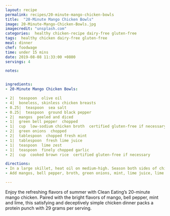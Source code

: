 ```yaml
---
layout: recipe
permalink: recipes/20-minute-mango-chicken-bowls
title:  "20-Minute Mango Chicken Bowls"
image: 20-Minute-Mango-Chicken-Bowls.jpg
imagecredit: "unsplash.com"
categories:  healthy chicken-recipe dairy-free gluten-free
tags:  healthy chicken dairy-free gluten-free
meal: dinner
chef: foodwage
time: under 15 mins
date: 2019-08-08 11:33:00 +0800
servings: 4

notes:


ingredients:
- 20-Minute Mango Chicken Bowls:

- 2|  teaspoon  olive oil
- 4|  boneless, skinless chicken breasts
- 0.25|  teaspoon  sea salt
- 0.25|  teaspoon  ground black pepper
- 2|  mangos  peeled and diced
- 1|  green bell pepper  chopped
- 1|  cup  low-sodium chicken broth  certified gluten-free if necessary
- 2|  green onions  chopped
- 2|  tablespoon  chopped fresh mint
- 1|  tablespoon  fresh lime juice
- 1|  teaspoon  lime zest
- 1|  teaspoon  finely chopped garlic
- 2|  cup  cooked brown rice  certified gluten-free if necessary

directions:
- In a large skillet, heat oil on medium-high. Season both sides of chicken with salt and pepper. Add chicken to skillet, and cook for 1 to 2 minutes per side, until golden brown.
- Add mangos, bell pepper, broth, green onions, mint, lime juice, lime zest and garlic, and bring to a simmer. Reduce heat to medium. Partially cover, and cook for 5 minutes, until chicken is cooked through. Add rice to skillet, and stir to combine. Cook for 1 minute to heat through. Serve immediately.

---
```


Enjoy the refreshing flavors of summer with Clean Eating’s 20-minute mango chicken. Paired with the bright flavors of mango, bell pepper, mint and lime, this satisfying and deceptively simple chicken dinner packs a protein punch with 29 grams per serving.